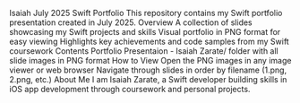 Isaiah July 2025 Swift Portfolio
This repository contains my Swift portfolio presentation created in July 2025.
Overview
A collection of slides showcasing my Swift projects and skills
Visual portfolio in PNG format for easy viewing
Highlights key achievements and code samples from my Swift coursework
Contents
Portfolio Presentaion - Isaiah Zarate/ folder with all slide images in PNG format
How to View
Open the PNG images in any image viewer or web browser
Navigate through slides in order by filename (1.png, 2.png, etc.)
About Me
I am Isaiah Zarate, a Swift developer building skills in iOS app development through coursework and personal projects.
